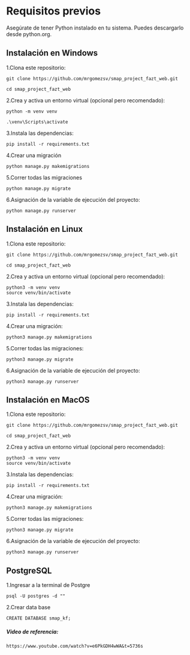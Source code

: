 # Requisitos previos
Asegúrate de tener Python instalado en tu sistema. Puedes descargarlo desde python.org.

## Instalación en Windows
1.Clona este repositorio:

    git clone https://github.com/mrgomezsv/smap_project_fazt_web.git

    cd smap_project_fazt_web

2.Crea y activa un entorno virtual (opcional pero recomendado):

    python -m venv venv

    .\venv\Scripts\activate

3.Instala las dependencias:

    pip install -r requirements.txt

4.Crear una migración
    
    python manage.py makemigrations

5.Correr todas las migraciones

    python manage.py migrate

6.Asignación de la variable de ejecución del proyecto:
    
    python manage.py runserver

## Instalación en Linux
1.Clona este repositorio:

    git clone https://github.com/mrgomezsv/smap_project_fazt_web.git
    
    cd smap_project_fazt_web

2.Crea y activa un entorno virtual (opcional pero recomendado):

    python3 -m venv venv
    source venv/bin/activate

3.Instala las dependencias:

    pip install -r requirements.txt

4.Crear una migración:

    python3 manage.py makemigrations

5.Correr todas las migraciones:

    python3 manage.py migrate

6.Asignación de la variable de ejecución del proyecto:

    python3 manage.py runserver

## Instalación en MacOS
1.Clona este repositorio:

    git clone https://github.com/mrgomezsv/smap_project_fazt_web.git
    
    cd smap_project_fazt_web

2.Crea y activa un entorno virtual (opcional pero recomendado):

    python3 -m venv venv
    source venv/bin/activate

3.Instala las dependencias:

    pip install -r requirements.txt

4.Crear una migración:

    python3 manage.py makemigrations
    
5.Correr todas las migraciones:

    python3 manage.py migrate

6.Asignación de la variable de ejecución del proyecto:

    python3 manage.py runserver

## PostgreSQL

1.Ingresar a la terminal de Postgre

    psql -U postgres -d ""

2.Crear data base
    
    CREATE DATABASE smap_kf;


##### Video de referencia:
    https://www.youtube.com/watch?v=e6PkGDH4wWA&t=5736s
